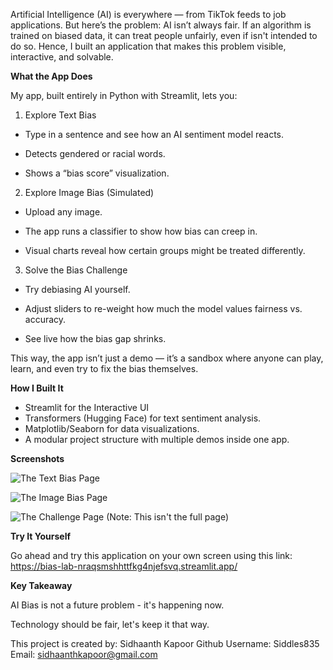Artificial Intelligence (AI) is everywhere — from TikTok feeds to job applications. But here’s the problem: AI isn’t always fair. If an algorithm is trained on biased data, it can treat people unfairly, even if isn't intended to do so. Hence, I built an application that makes this problem visible, interactive, and solvable.

**What the App Does**

My app, built entirely in Python with Streamlit, lets you:

1. Explore Text Bias

- Type in a sentence and see how an AI sentiment model reacts.

- Detects gendered or racial words.

- Shows a “bias score” visualization.

2. Explore Image Bias (Simulated)

- Upload any image.

- The app runs a classifier to show how bias can creep in.

- Visual charts reveal how certain groups might be treated differently.

3. Solve the Bias Challenge

- Try debiasing AI yourself.

- Adjust sliders to re-weight how much the model values fairness vs. accuracy.

- See live how the bias gap shrinks.

This way, the app isn’t just a demo — it’s a sandbox where anyone can play, learn, and even try to fix the bias themselves.

**How I Built It**

- Streamlit for the Interactive UI
- Transformers (Hugging Face) for text sentiment analysis.
- Matplotlib/Seaborn for data visualizations.
- A modular project structure with multiple demos inside one app.

**Screenshots**

![The Text Bias Page](https://dev-to-uploads.s3.amazonaws.com/uploads/articles/zgnpkrb00elmmrhm5r26.png)


![The Image Bias Page](https://dev-to-uploads.s3.amazonaws.com/uploads/articles/2gkqkojb8jzpjr8wu7sq.png)


![The Challenge Page (Note: This isn't the full page)](https://dev-to-uploads.s3.amazonaws.com/uploads/articles/hjycgz2k6oid4wrraysm.png)

**Try It Yourself**

Go ahead and try this application on your own screen using this link:  https://bias-lab-nraqsmshhttfkg4njefsvq.streamlit.app/

**Key Takeaway**

AI Bias is not a future problem - it's happening now.

Technology should be fair, let's keep it that way.

This project is created by: Sidhaanth Kapoor
Github Username: Siddles835
Email: sidhaanthkapoor@gmail.com
